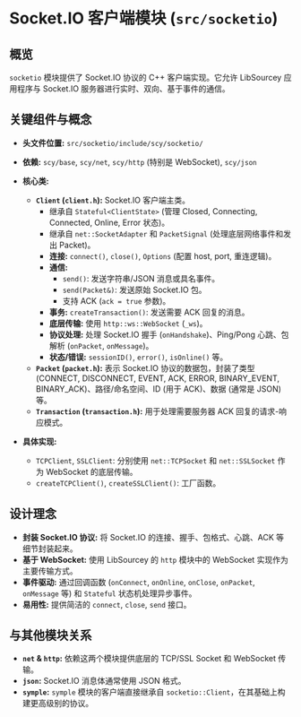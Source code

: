 # Socket.IO 客户端模块 (`src/socketio`)

## 概览

`socketio` 模块提供了 Socket.IO 协议的 C++ 客户端实现。它允许 LibSourcey 应用程序与 Socket.IO 服务器进行实时、双向、基于事件的通信。

## 关键组件与概念

*   **头文件位置:** `src/socketio/include/scy/socketio/`
*   **依赖:** `scy/base`, `scy/net`, `scy/http` (特别是 WebSocket), `scy/json`

*   **核心类:**
    *   **`Client` (`client.h`):** Socket.IO 客户端主类。
        *   继承自 `Stateful<ClientState>` (管理 Closed, Connecting, Connected, Online, Error 状态)。
        *   继承自 `net::SocketAdapter` 和 `PacketSignal` (处理底层网络事件和发出 Packet)。
        *   **连接:** `connect()`, `close()`, `Options` (配置 host, port, 重连逻辑)。
        *   **通信:**
            *   `send()`: 发送字符串/JSON 消息或具名事件。
            *   `send(Packet&)`: 发送原始 Socket.IO 包。
            *   支持 ACK (`ack = true` 参数)。
        *   **事务:** `createTransaction()`: 发送需要 ACK 回复的消息。
        *   **底层传输:** 使用 `http::ws::WebSocket` (`_ws`)。
        *   **协议处理:** 处理 Socket.IO 握手 (`onHandshake`)、Ping/Pong 心跳、包解析 (`onPacket`, `onMessage`)。
        *   **状态/错误:** `sessionID()`, `error()`, `isOnline()` 等。
    *   **`Packet` (`packet.h`):** 表示 Socket.IO 协议的数据包，封装了类型 (CONNECT, DISCONNECT, EVENT, ACK, ERROR, BINARY_EVENT, BINARY_ACK)、路径/命名空间、ID (用于 ACK)、数据 (通常是 JSON) 等。
    *   **`Transaction` (`transaction.h`):** 用于处理需要服务器 ACK 回复的请求-响应模式。

*   **具体实现:**
    *   `TCPClient`, `SSLClient`: 分别使用 `net::TCPSocket` 和 `net::SSLSocket` 作为 WebSocket 的底层传输。
    *   `createTCPClient()`, `createSSLClient()`: 工厂函数。

## 设计理念

*   **封装 Socket.IO 协议:** 将 Socket.IO 的连接、握手、包格式、心跳、ACK 等细节封装起来。
*   **基于 WebSocket:** 使用 LibSourcey 的 `http` 模块中的 WebSocket 实现作为主要传输方式。
*   **事件驱动:** 通过回调函数 (`onConnect`, `onOnline`, `onClose`, `onPacket`, `onMessage` 等) 和 `Stateful` 状态机处理异步事件。
*   **易用性:** 提供简洁的 `connect`, `close`, `send` 接口。

## 与其他模块关系

*   **`net` & `http`:** 依赖这两个模块提供底层的 TCP/SSL Socket 和 WebSocket 传输。
*   **`json`:** Socket.IO 消息体通常使用 JSON 格式。
*   **`symple`:** `symple` 模块的客户端直接继承自 `socketio::Client`，在其基础上构建更高级别的协议。 